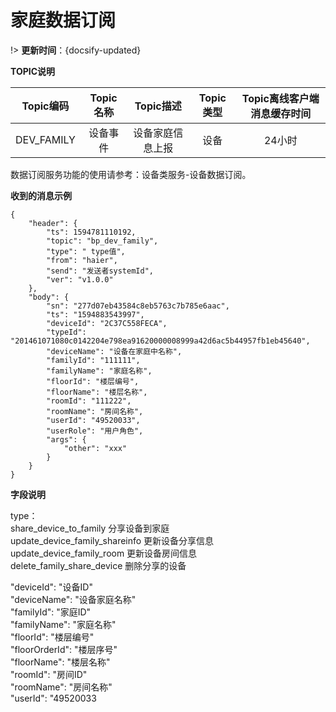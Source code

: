 # 家庭数据订阅

!> **更新时间**：{docsify-updated} 



 **TOPIC说明**

|**Topic编码**|**Topic名称** |**Topic描述** |**Topic类型** |**Topic离线客户端消息缓存时间** |  
| :-------------:|:-------------:|:-------------:| :-------------:|:-------------:|  
|DEV_FAMILY|	设备事件|	设备家庭信息上报|设备|24小时|

 
数据订阅服务功能的使用请参考：设备类服务-设备数据订阅。





**收到的消息示例**

```
{
    "header": {
        "ts": 1594781110192, 
        "topic": "bp_dev_family", 
        "type": " type值", 
        "from": "haier", 
        "send": "发送者systemId", 
        "ver": "v1.0.0"
    }, 
    "body": {
        "sn": "277d07eb43584c8eb5763c7b785e6aac", 
        "ts": "1594883543997", 
        "deviceId": "2C37C558FECA", 
        "typeId": "201461071080c0142204e798ea91620000008999a42d6ac5b44957fb1eb45640", 
        "deviceName": "设备在家庭中名称", 
        "familyId": "111111", 
        "familyName": "家庭名称", 
        "floorId": "楼层编号", 
        "floorName": "楼层名称", 
        "roomId": "111222", 
        "roomName": "房间名称", 
        "userId": "49520033", 
        "userRole": "用户角色", 
        "args": {
            "other": "xxx"
        }
    }
}

```

**字段说明**  

type：</br>
share_device_to_family 分享设备到家庭</br>
update_device_family_shareinfo 更新设备分享信息</br>
update_device_family_room 更新设备房间信息</br>
delete_family_share_device 删除分享的设备</br>


"deviceId": "设备ID"</br>
"deviceName": "设备家庭名称"</br>
"familyId": "家庭ID"</br>
"familyName": "家庭名称"</br>
"floorId": "楼层编号"</br>
"floorOrderId": "楼层序号"</br>
"floorName": "楼层名称"</br>
"roomId": "房间ID"</br>
"roomName": "房间名称"</br>
"userId": "49520033


